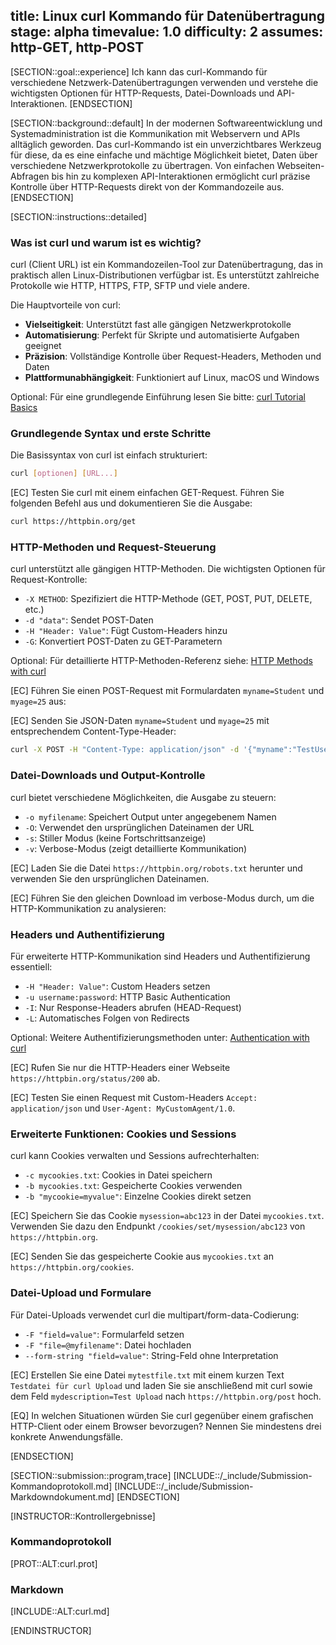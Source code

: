 title: Linux curl Kommando für Datenübertragung
stage: alpha
timevalue: 1.0
difficulty: 2
assumes: http-GET, http-POST
---

[SECTION::goal::experience]
Ich kann das curl-Kommando für verschiedene Netzwerk-Datenübertragungen verwenden und 
verstehe die wichtigsten Optionen für HTTP-Requests, Datei-Downloads und API-Interaktionen.
[ENDSECTION]

[SECTION::background::default]
In der modernen Softwareentwicklung und Systemadministration ist die Kommunikation mit 
Webservern und APIs alltäglich geworden. 
Das curl-Kommando ist ein unverzichtbares Werkzeug für diese, 
da es eine einfache und mächtige Möglichkeit bietet, 
Daten über verschiedene Netzwerkprotokolle zu übertragen.
Von einfachen Webseiten-Abfragen bis hin zu komplexen API-Interaktionen 
ermöglicht curl präzise Kontrolle über HTTP-Requests direkt von der Kommandozeile aus.
[ENDSECTION]

[SECTION::instructions::detailed]

### Was ist curl und warum ist es wichtig?

curl (Client URL) ist ein Kommandozeilen-Tool zur Datenübertragung, 
das in praktisch allen Linux-Distributionen verfügbar ist. 
Es unterstützt zahlreiche Protokolle wie HTTP, HTTPS, FTP, SFTP und viele andere.

Die Hauptvorteile von curl:

- **Vielseitigkeit**: Unterstützt fast alle gängigen Netzwerkprotokolle
- **Automatisierung**: Perfekt für Skripte und automatisierte Aufgaben geeignet
- **Präzision**: Vollständige Kontrolle über Request-Headers, Methoden und Daten
- **Plattformunabhängigkeit**: Funktioniert auf Linux, macOS und Windows

Optional: Für eine grundlegende Einführung lesen Sie bitte:
[curl Tutorial Basics](https://curl.se/docs/tutorial.html)

### Grundlegende Syntax und erste Schritte

Die Basissyntax von curl ist einfach strukturiert:

```bash
curl [optionen] [URL...]
```

[EC] Testen Sie curl mit einem einfachen GET-Request. 
Führen Sie folgenden Befehl aus und dokumentieren Sie die Ausgabe:

```bash
curl https://httpbin.org/get
```
<!-- time estimate: 15 min -->

### HTTP-Methoden und Request-Steuerung

curl unterstützt alle gängigen HTTP-Methoden. 
Die wichtigsten Optionen für Request-Kontrolle:

- `-X METHOD`: Spezifiziert die HTTP-Methode (GET, POST, PUT, DELETE, etc.)
- `-d "data"`: Sendet POST-Daten
- `-H "Header: Value"`: Fügt Custom-Headers hinzu
- `-G`: Konvertiert POST-Daten zu GET-Parametern

Optional: Für detaillierte HTTP-Methoden-Referenz siehe:
[HTTP Methods with curl](https://everything.curl.dev/http/index.html)

[EC] Führen Sie einen POST-Request mit Formulardaten `myname=Student` und `myage=25` aus:  

[EC] Senden Sie JSON-Daten `myname=Student` und `myage=25` 
mit entsprechendem Content-Type-Header:

```bash
curl -X POST -H "Content-Type: application/json" -d '{"myname":"TestUser","myage":"999"}' https://httpbin.org/post
```

### Datei-Downloads und Output-Kontrolle

curl bietet verschiedene Möglichkeiten, die Ausgabe zu steuern:

- `-o myfilename`: Speichert Output unter angegebenem Namen
- `-O`: Verwendet den ursprünglichen Dateinamen der URL
- `-s`: Stiller Modus (keine Fortschrittsanzeige)
- `-v`: Verbose-Modus (zeigt detaillierte Kommunikation)

[EC] Laden Sie die Datei `https://httpbin.org/robots.txt` herunter 
und verwenden Sie den ursprünglichen Dateinamen.

[EC] Führen Sie den gleichen Download im verbose-Modus durch, 
um die HTTP-Kommunikation zu analysieren:

<!-- time estimate: 20 min -->

### Headers und Authentifizierung

Für erweiterte HTTP-Kommunikation sind Headers und Authentifizierung essentiell:

- `-H "Header: Value"`: Custom Headers setzen
- `-u username:password`: HTTP Basic Authentication
- `-I`: Nur Response-Headers abrufen (HEAD-Request)
- `-L`: Automatisches Folgen von Redirects

Optional: Weitere Authentifizierungsmethoden unter:
[Authentication with curl](https://everything.curl.dev/http/auth)

[EC] Rufen Sie nur die HTTP-Headers einer Webseite `https://httpbin.org/status/200` ab.

[EC] Testen Sie einen Request mit Custom-Headers `Accept: application/json` 
und `User-Agent: MyCustomAgent/1.0`.


### Erweiterte Funktionen: Cookies und Sessions

curl kann Cookies verwalten und Sessions aufrechterhalten:

- `-c mycookies.txt`: Cookies in Datei speichern
- `-b mycookies.txt`: Gespeicherte Cookies verwenden
- `-b "mycookie=myvalue"`: Einzelne Cookies direkt setzen

[EC] Speichern Sie das Cookie `mysession=abc123` in der Datei `mycookies.txt`. 
Verwenden Sie dazu den Endpunkt `/cookies/set/mysession/abc123` von `https://httpbin.org`.

[EC] Senden Sie das gespeicherte Cookie aus `mycookies.txt` an `https://httpbin.org/cookies`.  

<!-- time estimate: 15 min -->

### Datei-Upload und Formulare

Für Datei-Uploads verwendet curl die multipart/form-data-Codierung:

- `-F "field=value"`: Formularfeld setzen
- `-F "file=@myfilename"`: Datei hochladen
- `--form-string "field=value"`: String-Feld ohne Interpretation

[EC] Erstellen Sie eine Datei `mytestfile.txt` mit einem kurzen Text `Testdatei für curl Upload`
und laden Sie sie anschließend mit curl sowie dem Feld `mydescription=Test Upload` 
nach `https://httpbin.org/post` hoch.

[EQ] In welchen Situationen würden Sie curl gegenüber einem grafischen HTTP-Client 
oder einem Browser bevorzugen? Nennen Sie mindestens drei konkrete Anwendungsfälle.

<!-- time estimate: 10 min -->

[ENDSECTION]

[SECTION::submission::program,trace]
[INCLUDE::/_include/Submission-Kommandoprotokoll.md]
[INCLUDE::/_include/Submission-Markdowndokument.md]
[ENDSECTION]

[INSTRUCTOR::Kontrollergebnisse]


### Kommandoprotokoll

[PROT::ALT:curl.prot]

### Markdown

[INCLUDE::ALT:curl.md]

[ENDINSTRUCTOR]